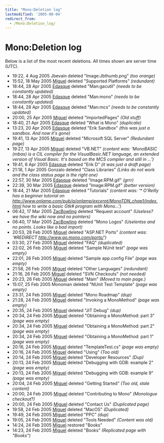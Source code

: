 ```yaml
---
title: "Mono:Deletion log"
lastmodified: '2005-08-04'
redirect_from:
  - /Mono:Deletion_log/
---
```


Mono:Deletion log
=================

Below is a list of the most recent deletions. All times shown are server time (UTC).

-   19:22, 4 Aug 2005 Jbevain deleted "Image:Jbthumb.png" *(too orange)*
-   15:52, 18 May 2005 [Miguel](/User:Miguel) deleted "Supported Platforms" *(redundant)*
-   18:44, 28 Apr 2005 [Edasque](/User:Edasque) deleted "Man:gacutil" *(needs to be constantly updated)*
-   18:44, 28 Apr 2005 [Edasque](/User:Edasque) deleted "Man:mono" *(needs to be constantly updated)*
-   18:44, 28 Apr 2005 [Edasque](/User:Edasque) deleted "Man:mcs" *(needs to be constantly updated)*
-   20:00, 25 Apr 2005 [Miguel](/User:Miguel) deleted "ImportedPages" *(Old stuff)*
-   18:40, 21 Apr 2005 [Edasque](/User:Edasque) deleted "What is Mono" *(duplicate)*
-   13:23, 20 Apr 2005 [Edasque](/User:Edasque) deleted "Erik Sandbox" *(this was just a sandbox. And now it's gone)*
-   19:41, 13 Apr 2005 [Miguel](/User:Miguel) deleted "Microsoft SQL Server" *(Redundant page)*
-   19:27, 13 Apr 2005 [Miguel](/User:Miguel) deleted "VB.NET" *(content was: 'MonoBASIC (mbas) is a CIL compiler for the VisualBasic.NET language, an extended version of Visual Basic. It's based on the MCS compiler and still in ...')*
-   19:41, 6 Apr 2005 [Edasque](/User:Edasque) deleted "Erik D" *(it was just a draft page)*
-   21:18, 1 Apr 2005 Gonzalo deleted "Class Libraries" *(Links do not work and the class status page is the right one)*
-   22:57, 30 Mar 2005 [Edasque](/User:Edasque) deleted "Image:RPM.gif" *(grrr)*
-   22:39, 30 Mar 2005 [Edasque](/User:Edasque) deleted "Image:RPM.gif" *(better version)*
-   18:44, 21 Mar 2005 [Edasque](/User:Edasque) deleted "Tutorials" *(content was: '\* O'Reilly has a beginner tutorial on <http://www.onlamp.com/pub/a/onlamp/excerpt/MonoTDN_chap1/index.html> how to write a basic Gtk# program with Mono...')*
-   06:42, 17 Mar 2005 [ZacBowling](/User:ZacBowling) deleted "Request account" *(Useless? we have the wiki now and no pointers)*
-   06:40, 17 Mar 2005 [ZacBowling](/User:ZacBowling) deleted "Mono Logos" *(Uselentss and no points. Looks like a bad import)*
-   20:53, 28 Feb 2005 [Miguel](/User:Miguel) deleted "ASP.NET Ports" *(content was: '#REDIRECT <http://www.go.mono.com/ports/>')*
-   03:30, 27 Feb 2005 [Miguel](/User:Miguel) deleted "FAQ" *(duplicated)*
-   22:02, 26 Feb 2005 [Miguel](/User:Miguel) deleted "Sample NUnit test" *(page was empty)*
-   22:01, 26 Feb 2005 [Miguel](/User:Miguel) deleted "Sample app.config File" *(page was empty)*
-   21:58, 26 Feb 2005 [Miguel](/User:Miguel) deleted "Other Languages" *(redundant)*
-   21:16, 26 Feb 2005 [Miguel](/User:Miguel) deleted "SVN Checkouts" *(not needed)*
-   20:23, 26 Feb 2005 [Miguel](/User:Miguel) deleted "Main" *(Moved to main page.)*
-   15:07, 25 Feb 2005 Monoman deleted "NUnit Test Template" *(page was empty)*
-   23:31, 24 Feb 2005 [Miguel](/User:Miguel) deleted "Mono Roadmap" *(dup)*
-   21:28, 24 Feb 2005 [Miguel](/User:Miguel) deleted "Invoking a MonoMethod" *(page was empty)*
-   20:35, 24 Feb 2005 [Miguel](/User:Miguel) deleted "JIT Debug" *(dup)*
-   20:34, 24 Feb 2005 [Miguel](/User:Miguel) deleted "Obtaining a MonoMethod: part 3" *(page was empty)*
-   20:34, 24 Feb 2005 [Miguel](/User:Miguel) deleted "Obtaining a MonoMethod: part 2" *(page was empty)*
-   20:34, 24 Feb 2005 [Miguel](/User:Miguel) deleted "Obtaining a MonoMethod: part 1" *(page was empty)*
-   20:16, 24 Feb 2005 [Miguel](/User:Miguel) deleted "TemplateTest.cs" *(page was empty)*
-   20:16, 24 Feb 2005 [Miguel](/User:Miguel) deleted "Using" *(Too old)*
-   20:14, 24 Feb 2005 [Miguel](/User:Miguel) deleted "Developer Resources" *(Dup)*
-   20:13, 24 Feb 2005 [Miguel](/User:Miguel) deleted "Debugging with GDB: example 2" *(page was empty)*
-   20:13, 24 Feb 2005 [Miguel](/User:Miguel) deleted "Debugging with GDB: example 9" *(page was empty)*
-   20:04, 24 Feb 2005 [Miguel](/User:Miguel) deleted "Getting Started" *(Too old, stale content)*
-   20:00, 24 Feb 2005 [Miguel](/User:Miguel) deleted "Contributing to Mono" *(Monologue checkout?)*
-   20:00, 24 Feb 2005 [Miguel](/User:Miguel) deleted "Contact Us" *(Duplicated page)*
-   19:58, 24 Feb 2005 [Miguel](/User:Miguel) deleted "MacOS" *(Duplicated)*
-   19:49, 24 Feb 2005 [Miguel](/User:Miguel) deleted "PPC" *(dup)*
-   19:05, 24 Feb 2005 [Miguel](/User:Miguel) deleted "Tools Needed" *(Content was old)*
-   14:24, 24 Feb 2005 [Miguel](/User:Miguel) restored "Books"
-   14:23, 24 Feb 2005 [Miguel](/User:Miguel) deleted "Books" *(Replicated page with "Books")*



